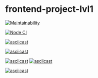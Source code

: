 # frontend-project-lvl1

[![Maintainability](https://api.codeclimate.com/v1/badges/a99a88d28ad37a79dbf6/maintainability)](https://codeclimate.com/github/codeclimate/codeclimate/maintainability)

[![Node CI](https://github.com/apsalyamovaziz/frontend-project-lvl1/workflows/CI/badge.svg)](https://github.com/apsalyamovaziz/frontend-project-lvl1/actions)

[![asciicast](https://asciinema.org/a/9spvDyWENEmBZfgB8wxkNmBY0.svg)](https://asciinema.org/a/9spvDyWENEmBZfgB8wxkNmBY0)

[![asciicast](https://asciinema.org/a/358392.svg)](https://asciinema.org/a/358392)

[![asciicast](https://asciinema.org/a/358731.svg)](https://asciinema.org/a/358731)
[![asciicast](https://asciinema.org/a/358776.svg)](https://asciinema.org/a/358776)

[![asciicast](https://asciinema.org/a/358789.svg)](https://asciinema.org/a/358789)